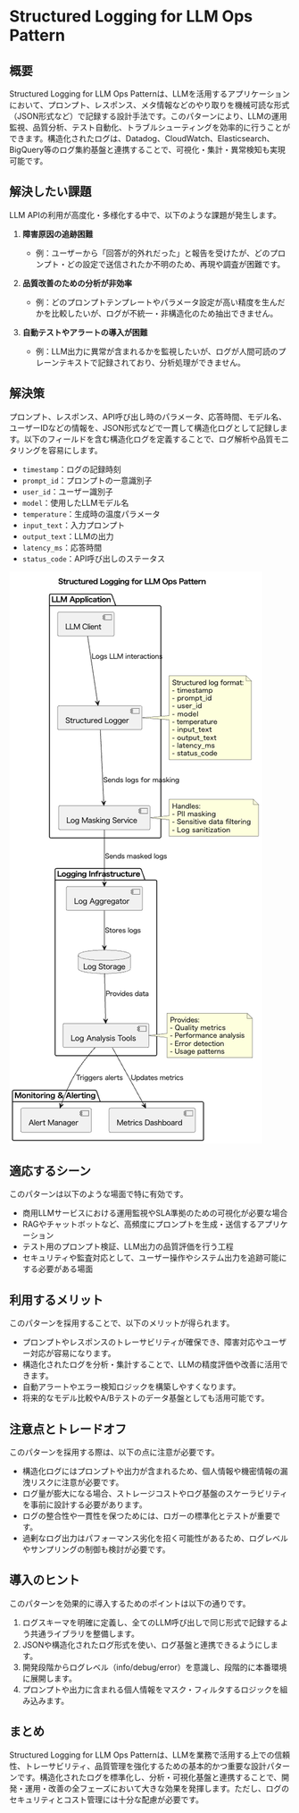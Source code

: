 # Structured Logging for LLM Ops Pattern

## 概要

Structured Logging for LLM Ops Patternは、LLMを活用するアプリケーションにおいて、プロンプト、レスポンス、メタ情報などのやり取りを機械可読な形式（JSON形式など）で記録する設計手法です。このパターンにより、LLMの運用監視、品質分析、テスト自動化、トラブルシューティングを効率的に行うことができます。構造化されたログは、Datadog、CloudWatch、Elasticsearch、BigQuery等のログ集約基盤と連携することで、可視化・集計・異常検知も実現可能です。

## 解決したい課題

LLM APIの利用が高度化・多様化する中で、以下のような課題が発生します。

1. **障害原因の追跡困難**
   - 例：ユーザーから「回答が的外れだった」と報告を受けたが、どのプロンプト・どの設定で送信されたか不明のため、再現や調査が困難です。

2. **品質改善のための分析が非効率**
   - 例：どのプロンプトテンプレートやパラメータ設定が高い精度を生んだかを比較したいが、ログが不統一・非構造化のため抽出できません。

3. **自動テストやアラートの導入が困難**
   - 例：LLM出力に異常が含まれるかを監視したいが、ログが人間可読のプレーンテキストで記録されており、分析処理ができません。

## 解決策

プロンプト、レスポンス、API呼び出し時のパラメータ、応答時間、モデル名、ユーザーIDなどの情報を、JSON形式などで一貫して構造化ログとして記録します。以下のフィールドを含む構造化ログを定義することで、ログ解析や品質モニタリングを容易にします。

- `timestamp`：ログの記録時刻
- `prompt_id`：プロンプトの一意識別子
- `user_id`：ユーザー識別子
- `model`：使用したLLMモデル名
- `temperature`：生成時の温度パラメータ
- `input_text`：入力プロンプト
- `output_text`：LLMの出力
- `latency_ms`：応答時間
- `status_code`：API呼び出しのステータス

![img](./uml/images/structured_logging_for_llm_ops_pattern.png)

## 適応するシーン

このパターンは以下のような場面で特に有効です。

- 商用LLMサービスにおける運用監視やSLA準拠のための可視化が必要な場合
- RAGやチャットボットなど、高頻度にプロンプトを生成・送信するアプリケーション
- テスト用のプロンプト検証、LLM出力の品質評価を行う工程
- セキュリティや監査対応として、ユーザー操作やシステム出力を追跡可能にする必要がある場面

## 利用するメリット

このパターンを採用することで、以下のメリットが得られます。

- プロンプトやレスポンスのトレーサビリティが確保でき、障害対応やユーザー対応が容易になります。
- 構造化されたログを分析・集計することで、LLMの精度評価や改善に活用できます。
- 自動アラートやエラー検知ロジックを構築しやすくなります。
- 将来的なモデル比較やA/Bテストのデータ基盤としても活用可能です。

## 注意点とトレードオフ

このパターンを採用する際は、以下の点に注意が必要です。

- 構造化ログにはプロンプトや出力が含まれるため、個人情報や機密情報の漏洩リスクに注意が必要です。
- ログ量が膨大になる場合、ストレージコストやログ基盤のスケーラビリティを事前に設計する必要があります。
- ログの整合性や一貫性を保つためには、ロガーの標準化とテストが重要です。
- 過剰なログ出力はパフォーマンス劣化を招く可能性があるため、ログレベルやサンプリングの制御も検討が必要です。

## 導入のヒント

このパターンを効果的に導入するためのポイントは以下の通りです。

1. ログスキーマを明確に定義し、全てのLLM呼び出しで同じ形式で記録するよう共通ライブラリを整備します。
2. JSONや構造化されたログ形式を使い、ログ基盤と連携できるようにします。
3. 開発段階からログレベル（info/debug/error）を意識し、段階的に本番環境に展開します。
4. プロンプトや出力に含まれる個人情報をマスク・フィルタするロジックを組み込みます。

## まとめ

Structured Logging for LLM Ops Patternは、LLMを業務で活用する上での信頼性、トレーサビリティ、品質管理を強化するための基本的かつ重要な設計パターンです。構造化されたログを標準化し、分析・可視化基盤と連携することで、開発・運用・改善の全フェーズにおいて大きな効果を発揮します。ただし、ログのセキュリティとコスト管理には十分な配慮が必要です。
